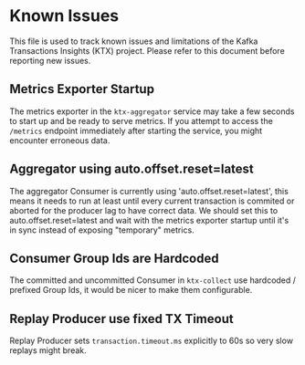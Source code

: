 # Known Issues

This file is used to track known issues and limitations of the Kafka Transactions Insights (KTX) project. Please refer to this document before reporting new issues.

## Metrics Exporter Startup

The metrics exporter in the `ktx-aggregator` service may take a few seconds to start up and be ready to serve metrics. If you attempt to access the `/metrics` endpoint immediately after starting the service, you might encounter erroneous data.


## Aggregator using auto.offset.reset=latest

The aggregator Consumer is currently using 'auto.offset.reset=latest', this means it needs to run at least until every current transaction is commited or aborted for the producer lag to have correct data. We should set this to auto.offset.reset=latest and wait with the metrics exporter startup until it's in sync instead of exposing "temporary" metrics.

## Consumer Group Ids are Hardcoded

The committed and uncommitted Consumer in `ktx-collect` use hardcoded  / prefixed Group Ids, it would be nicer to make them configurable.

## Replay Producer use fixed TX Timeout

Replay Producer sets `transaction.timeout.ms` explicitly to 60s so very slow replays might break.